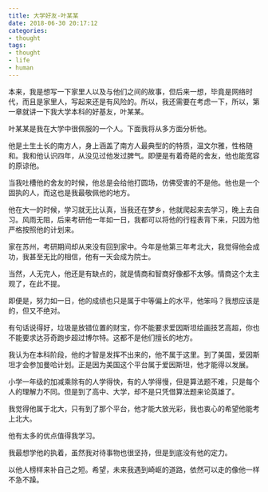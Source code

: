 ```yaml
---
title: 大学好友-叶某某
date: 2018-06-30 20:17:12
categories:
- thought
tags:
- thought
- life
- human
---
```


本来，我是想写一下家里人以及与他们之间的故事，但后来一想，毕竟是网络时代，而且是家里人，写起来还是有风险的。所以，我还需要在考虑一下，所以，第一章就讲一下我大学本科的好基友，叶某某。

<!-- more -->

叶某某是我在大学中很佩服的一个人。下面我将从多方面分析他。

他是土生土长的南方人，身上涵盖了南方人最典型的的特质，温文尔雅，性格随和。我和他认识四年，从没见过他发过脾气。即便是有着奇葩的舍友，他也能宽容的原谅他。

当我吐槽他的舍友的时候，他总是会给他打圆场，仿佛受害的不是他。他也是一个固执的人，而这也是我最敬佩他的地方。

他在大一的时候，学习就无比认真，当我还在梦乡，他就爬起来去学习，晚上去自习。风雨无阻，后来考研他一年如一日，我都可以将他的行程表背下来，只因为他严格按照他的计划来。

家在苏州，考研期间却从来没有回到家中。今年是他第三年考北大，我觉得他会成功，我甚至无比的相信，他有一天会成为院士。

当然，人无完人，他还是有缺点的，就是情商和智商好像都不太够。情商这个太主观了，在此不提。

即便是，努力如一日，他的成绩也只是属于中等偏上的水平，他笨吗？我想应该是的，但又不绝对。

有句话说得好，垃圾是放错位置的财宝，你不能要求爱因斯坦绘画技艺高超，你也不能要求达芬奇跑步超过博尔特。这都不是他们擅长的地方。

我认为在本科阶段，他的才智是发挥不出来的，他不属于这里。到了美国，爱因斯坦才会参加曼哈计划。正是因为美国这个平台属于爱因斯坦，他才能得以发展。

小学一年级的加减乘除有的人学得快，有的人学得慢，但是算法题不难，只是每个人的理解力不同。但是到了高中、大学，却不是只凭借算法题来论英雄了。

我觉得他属于北大，只有到了那个平台，他才能大放光彩，我也衷心的希望他能考上北大。

他有太多的优点值得我学习。

我最想学他的执着，虽然我对待事物也很坚持，但是到底没有他的定力。

以他人榜样来补自己之短。希望，未来我遇到崎岖的道路，依然可以走的像他一样不急不躁。
